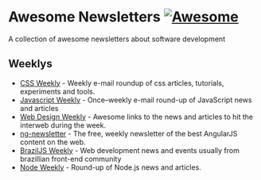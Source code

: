 # Awesome Newsletters [![Awesome](https://cdn.rawgit.com/sindresorhus/awesome/d7305f38d29fed78fa85652e3a63e154dd8e8829/media/badge.svg)](https://github.com/sindresorhus/awesome)
A collection of awesome newsletters about software development

## Weeklys
* [CSS Weekly](http://css-weekly.com/) - Weekly e-mail roundup of css articles, tutorials, experiments and tools.
* [Javascript Weekly](http://javascriptweekly.com/) - Once–weekly e-mail round-up of JavaScript news and articles
* [Web Design Weekly](http://web-design-weekly.com/) - Awesome links to the news and articles to hit the interweb during the week.
* [ng-newsletter](http://www.ng-newsletter.com/) - The free, weekly newsletter of the best AngularJS content on the web.
* [BrazilJS Weekly](http://us5.campaign-archive2.com/home/?u=77b6594f10bba05dcc722c80e&id=e6beed4270) - Web development news and events usually from brazillian front-end community
* [Node Weekly](http://nodeweekly.com/) - Round-up of Node.js news and articles.
